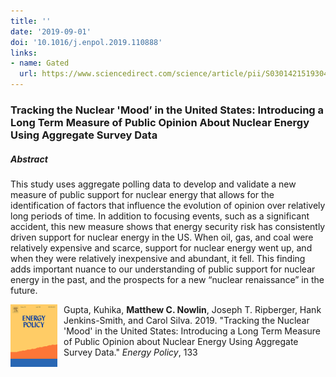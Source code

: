 ```yaml
---
title: ''
date: '2019-09-01'
doi: '10.1016/j.enpol.2019.110888'
links:
- name: Gated
  url: https://www.sciencedirect.com/science/article/pii/S0301421519304665
---
```


### Tracking the Nuclear 'Mood’ in the United States: Introducing a Long Term Measure of Public Opinion About Nuclear Energy Using Aggregate Survey Data 


##### Abstract 
This study uses aggregate polling data to develop and validate a new measure of public support for nuclear energy that allows for the identification of factors that influence the evolution of opinion over relatively long periods of time. In addition to focusing events, such as a significant accident, this new measure shows that energy security risk has consistently driven support for nuclear energy in the US. When oil, gas, and coal were relatively expensive and scarce, support for nuclear energy went up, and when they were relatively inexpensive and abundant, it fell. This finding adds important nuance to our understanding of public support for nuclear energy in the past, and the prospects for a new “nuclear renaissance” in the future.

<img style="float: left; width:75px;height:100px; padding-right:10px" src="ep.png">

Gupta, Kuhika, **Matthew C. Nowlin**, Joseph T. Ripberger, Hank Jenkins-Smith, and Carol Silva. 2019. "Tracking the Nuclear 'Mood' in the United States: Introducing a Long Term Measure of Public Opinion about Nuclear Energy Using Aggregate Survey Data." _Energy Policy_, 133